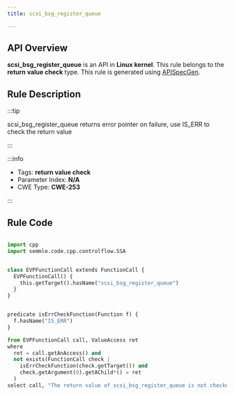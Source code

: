 ```yaml
---
title: scsi_bsg_register_queue

---
```



## API Overview
**scsi_bsg_register_queue** is an API in **Linux kernel**. This rule belongs to the **return value check** type. This rule is generated using [APISpecGen](../../tools/APISpecGen).
## Rule Description

:::tip

scsi_bsg_register_queue returns error pointer on failure, use IS_ERR to check the return value

:::

:::info

- Tags: **return value check**
- Parameter Index: **N/A**
- CWE Type: **CWE-253**

:::

## Rule Code
```python

import cpp
import semmle.code.cpp.controlflow.SSA


class EVPFunctionCall extends FunctionCall {
  EVPFunctionCall() {
    this.getTarget().hasName("scsi_bsg_register_queue")
  }
}


predicate isErrCheckFunction(Function f) {
  f.hasName("IS_ERR") 
}

from EVPFunctionCall call, ValueAccess ret
where
  ret = call.getAnAccess() and
  not exists(FunctionCall check |
    isErrCheckFunction(check.getTarget()) and
    check.getArgument(0).getAChild*() = ret
  )
select call, "The return value of scsi_bsg_register_queue is not checked with IS_ERR."
    
```